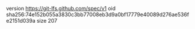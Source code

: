 version https://git-lfs.github.com/spec/v1
oid sha256:74e152b055a3830c3bb77008eb3d9a0bf17779e40089d276ae536fe2151d039a
size 207
